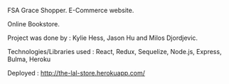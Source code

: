 FSA Grace Shopper. E-Commerce website.

Online Bookstore.

Project was done by : Kylie Hess, Jason Hu and Milos Djordjevic.

Technologies/Libraries used : React, Redux, Sequelize, Node.js, Express, Bulma, Heroku

Deployed : http://the-lal-store.herokuapp.com/
